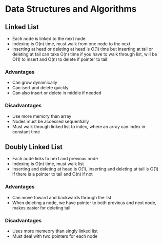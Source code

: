 # Data Structures and Algorithms 

## Linked List
* Each node is linked to the next node 
* Indexing is O(n) time, must walk from one node to the next
* Inserting at head or deleting at head is O(1) time but inserting at tail or deleting at tail can take O(n) time if you have to walk through list, will be O(1) to insert and O(n) to delete if pointer to tail

### Advantages
* Can grow dynamically 
* Can isert and delete quickly
* Can also insert or delete in middle if needed

### Disadvantages 
* Use more memory than array
* Nodes must be accessed sequentially 
* Must walk through linked list to index, where an array can index in constant time

## Doubly Linked List 
* Each node links to next and previous node 
* Indexing is O(n) time, must walk list
* Inserting and deleting at head is O(1), inserting and deleting at tail is O(1) if there is a pointer to tail and O(n) if not

### Advantages
* Can move foward and backwards through the list
* When deleting a node, we have pointer to both previous and next node, makes easier for deleting tail

### Disadvantages
* Uses more memeory than singly linked list 
* Must deal with two pointers for each node 

